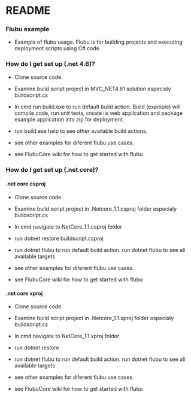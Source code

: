 # README #

### Flubu example ###

* Example of flubu usage. Flubu is for building projects and executing deployment scripts using C# code.


### How do I get set up (.net 4.6)? ###

* Clone source code.
* Examine build script project in MVC_NET4.61 solution especialy buildscript.cs 

* In cmd run build.exe to run default build action. Build (example) will compile code, run unit tests, create iis web appilcation and package example application into zip for deployment.


* run build.exe help to see other available build actions.
* see other examples for diferent flubu use cases.
* see FlubuCore wiki for how to get started with flubu

### How do I get set up (.net core)? ###
#### .net core csproj ####
* Clone source code.
* Examine build script project in .Netcore_1.1.csproj folder especialy buildscript.cs 

* In cmd navigate to NetCore_1.1.csproj folder
* run dotnet restore buildscript.csproj
* run dotnet flubu to run default build action. run dotnet flubu to see all available targets
* see other examples for diferent flubu use cases.
* see FlubuCore wiki for how to get started with flubu
#### .net core xproj ####
* Clone source code.
* Examine build script project in .Netcore_1.1.xproj folder  especialy buildscript.cs 

* In cmd navigate to NetCore_1.1.xproj folder
* run dotnet restore
* run dotnet flubu to run default build action. run dotnet flubu to see all available targets
* see other examples for diferent flubu use cases.
* see FlubuCore wiki for how to get started with flubu